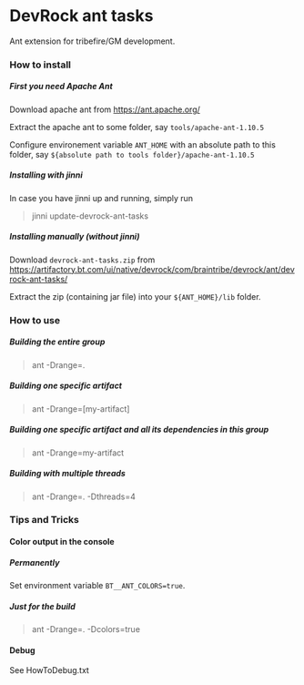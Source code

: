# DevRock ant tasks

Ant extension for tribefire/GM development.


### How to install

##### First you need Apache Ant

Download apache ant from https://ant.apache.org/

Extract the apache ant to some folder, say `tools/apache-ant-1.10.5`

Configure environement variable `ANT_HOME` with an absolute path to this folder, say `${absolute path to tools folder}/apache-ant-1.10.5`

##### Installing with jinni

In case you have jinni up and running, simply run

> jinni update-devrock-ant-tasks


##### Installing manually (without jinni)

Download `devrock-ant-tasks.zip` from https://artifactory.bt.com/ui/native/devrock/com/braintribe/devrock/ant/devrock-ant-tasks/

Extract the zip (containing jar file) into your `${ANT_HOME}/lib` folder.


### How to use

##### Building the entire group

> ant -Drange=.

##### Building one specific artifact

> ant -Drange=[my-artifact]

##### Building one specific artifact and all its dependencies in this group

> ant -Drange=my-artifact

##### Building with multiple threads

> ant -Drange=. -Dthreads=4


### Tips and Tricks

#### Color output in the console

##### Permanently

Set environment variable `BT__ANT_COLORS=true`.

##### Just for the build

> ant -Drange=. -Dcolors=true

#### Debug

See HowToDebug.txt
